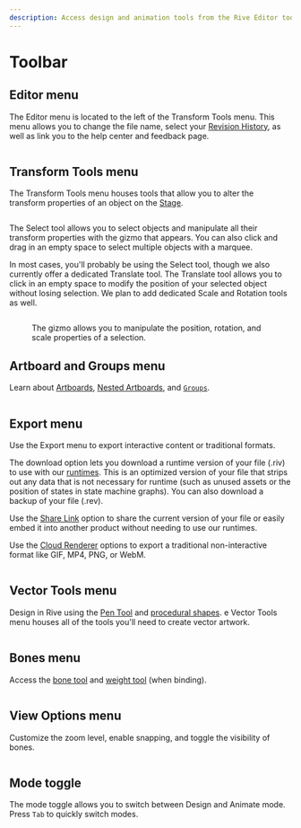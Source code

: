 ```yaml
---
description: Access design and animation tools from the Rive Editor toolbar.
---
```


# Toolbar

## Editor menu

The Editor menu is located to the left of the Transform Tools menu. This menu allows you to change the file name, select your [Revision History](../revision-history.md), as well as link you to the help center and feedback page.

<figure><img src="../../../.gitbook/assets/CleanShot 2022-08-30 at 20.37.57@2x.png" alt=""><figcaption></figcaption></figure>

## **Transform Tools menu**

The Transform Tools menu houses tools that allow you to alter the transform properties of an object on the [Stage](stage.md).

<figure><img src="../../../.gitbook/assets/CleanShot 2022-08-30 at 20.38.40@2x.png" alt=""><figcaption></figcaption></figure>

The Select tool allows you to select objects and manipulate all their transform properties with the gizmo that appears. You can also click and drag in an empty space to select multiple objects with a marquee.

In most cases, you'll probably be using the Select tool, though we also currently offer a dedicated Translate tool. The Translate tool allows you to click in an empty space to modify the position of your selected object without losing selection. We plan to add dedicated Scale and Rotation tools as well.

<figure><img src="../../../.gitbook/assets/CleanShot 2022-08-30 at 18.01.27.gif" alt=""><figcaption><p>The gizmo allows you to manipulate the position, rotation, and scale properties of a selection.</p></figcaption></figure>

## Artboard and Groups menu

Learn about [Artboards](../artboards.md), [Nested Artboards](../nested-artboards.md), and [`Groups`](../groups/).

<figure><img src="../../../.gitbook/assets/CleanShot 2022-08-30 at 21.06.32@2x.png" alt=""><figcaption></figcaption></figure>

## Export menu

Use the Export menu to export interactive content or traditional formats.

The download option lets you download a runtime version of your file (.riv) to use with our [runtimes](broken-reference). This is an optimized version of your file that strips out any data that is not necessary for runtime (such as unused assets or the position of states in state machine graphs). You can also download a backup of your file (.rev).

Use the [Share Link](../../share-links/) option to share the current version of your file or easily embed it into another product without needing to use our runtimes.

Use the [Cloud Renderer](../../exporting.md#exporting-video-cloud-render) options to export a traditional non-interactive format like GIF, MP4, PNG, or WebM.

<figure><img src="../../../.gitbook/assets/CleanShot 2022-08-30 at 17.48.49@2x.png" alt=""><figcaption></figcaption></figure>

## **Vector Tools menu**

Design in Rive using the [Pen Tool](../pen-tool/) and [procedural shapes](../procedural-shapes.md). e Vector Tools menu houses all of the tools you'll need to create vector artwork.

<figure><img src="../../../.gitbook/assets/CleanShot 2022-08-30 at 21.08.14@2x.png" alt=""><figcaption></figcaption></figure>

## **Bones menu**

Access the [bone tool](../../manipulating-shapes/bones/) and [weight tool](../../manipulating-shapes/bones/#2.-binding) (when binding).

<figure><img src="../../../.gitbook/assets/CleanShot 2022-08-30 at 21.19.30@2x.png" alt=""><figcaption></figcaption></figure>

## **View Options menu**

Customize the zoom level, enable snapping, and toggle the visibility of bones.

<figure><img src="../../../.gitbook/assets/CleanShot 2022-08-30 at 21.20.40@2x.png" alt=""><figcaption></figcaption></figure>

## **Mode toggle**

The mode toggle allows you to switch between Design and Animate mode. Press `Tab` to quickly switch modes.

<figure><img src="../../../.gitbook/assets/CleanShot 2022-08-30 at 21.24.27.gif" alt=""><figcaption></figcaption></figure>
